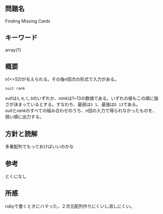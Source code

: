## 問題名
Finding Missing Cards
## キーワード
array(?)
## 概要
*n*(<=52)が与えられる。その後*n*回次の形式で入力がある。
```
suit rank
```
*suit*は`S`, `H`, `C`, `D`のいずれか、*rank*は1~13の数値である。いずれの値もこの順に強さが決まっているとする。すなわち、最弱は`S 1`、最強は`D 13`である。  
*suit*と*rank*のすべての組み合わせのうち、*n*回の入力で得られなかったものを、弱い順に出力する。
## 方針と読解
多重配列でもっておけばいいのかな
## 参考
とくになし
## 所感
rubyで書くときにハマった。２次元配列作りにくいし消しにくい。